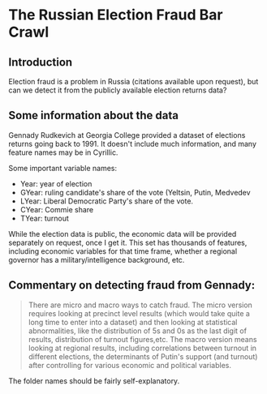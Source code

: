 # The Russian Election Fraud Bar Crawl

## Introduction

Election fraud is a problem in Russia (citations available upon request), but can we detect it from the publicly available election returns data?

## Some information about the data

Gennady Rudkevich at Georgia College provided a dataset of elections returns going back to 1991. It doesn't include much information, and many feature names may be in Cyrillic.

Some important variable names:
* Year: year of election
* GYear: ruling candidate's share of the vote (Yeltsin, Putin, Medvedev
* LYear: Liberal Democratic Party's share of the vote.
* CYear: Commie share
* TYear: turnout

While the election data is public, the economic data will be provided separately on request, once I get it. This set has thousands of features, including economic variables for that time frame, whether a regional governor has a military/intelligence background, etc. 

## Commentary on detecting fraud from Gennady:

>There are micro and macro ways to catch fraud. The micro version requires looking at precinct level results (which would take quite a long time to enter into a dataset) and then looking at statistical abnormalities, like the distribution of 5s and 0s as the last digit of results, distribution of turnout figures,etc. The macro version means looking at regional results, including correlations between turnout in different elections, the determinants of Putin's support (and turnout) after controlling for various economic and political variables.

The folder names should be fairly self-explanatory.
